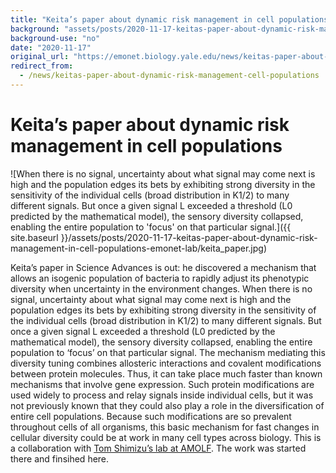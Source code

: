 ```yaml
---
title: "Keita’s paper about dynamic risk management in cell populations"
background: "assets/posts/2020-11-17-keitas-paper-about-dynamic-risk-management-in-cell-populations-emonet-lab/keita_paper.jpg"
background-use: "no"
date: "2020-11-17"
original_url: "https://emonet.biology.yale.edu/news/keitas-paper-about-dynamic-risk-management-cell-populations"
redirect_from:
  - /news/keitas-paper-about-dynamic-risk-management-cell-populations
---
```

# Keita’s paper about dynamic risk management in cell populations

![When there is no signal, uncertainty about what signal may come next is high and the population edges its bets by exhibiting strong diversity in the sensitivity of the individual cells (broad distribution in K1/2) to many different signals. But once a given signal L exceeded a threshold (L0 predicted by the mathematical model), the sensory diversity collapsed, enabling the entire population to 'focus' on that particular signal.]({{ site.baseurl }}/assets/posts/2020-11-17-keitas-paper-about-dynamic-risk-management-in-cell-populations-emonet-lab/keita_paper.jpg)

Keita’s paper in Science Advances is out: he discovered a mechanism that allows an isogenic population of bacteria to rapidly adjust its phenotypic diversity when uncertainty in the environment changes. When there is no signal, uncertainty about what signal may come next is high and the population edges its bets by exhibiting strong diversity in the sensitivity of the individual cells (broad distribution in K1/2) to many different signals. But once a given signal L exceeded a threshold (L0 predicted by the mathematical model), the sensory diversity collapsed, enabling the entire population to ‘focus’ on that particular signal. The mechanism mediating this diversity tuning combines allosteric interactions and covalent modifications between protein molecules. Thus, it can take place much faster than known mechanisms that involve gene expression. Such protein modifications are used widely to process and relay signals inside individual cells, but it was not previously known that they could also play a role in the diversification of entire cell populations. Because such modifications are so prevalent throughout cells of all organisms, this basic mechanism for fast changes in cellular diversity could be at work in many cell types across biology. This is a collaboration with [Tom Shimizu’s lab at AMOLF](https://amolf.nl/research-groups/systems-biology). The work was started there and finsihed here.